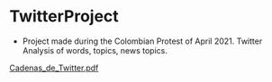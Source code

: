 # TwitterProject
- Project made during the Colombian Protest of April 2021. Twitter Analysis of words, topics, news topics.

[Cadenas_de_Twitter.pdf](https://github.com/juansevargasc/TwitterProject/files/7804273/Cadenas_de_Twitter.pdf)
